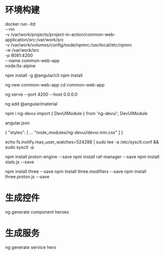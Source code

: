 # 环境构建
docker run -itd \
    --rm \
    -v /var/work/projects/project-in-action/common-web-application/src:/var/work/src \
    -v /var/work/volumes/config/node/npmrc:/usr/local/etc/npmrc \
    -w /var/work/src \
    -p 8081:4200 \
    --name common-web-app \
    node:lts-alpine

npm install -g @angular/cli
npm install

ng new common-web-app
cd common-web-app

ng serve --port 4200 --host 0.0.0.0



ng add @angular/material

npm i ng-devui
import { DevUIModule } from 'ng-devui';
DevUIModule

angular.json

{
  "styles": [
    ...
    "node_modules/ng-devui/devui.min.css"
  ]
}


echo fs.inotify.max_user_watches=524288 | sudo tee -a /etc/sysctl.conf && sudo sysctl -p


npm install proton-engine --save
npm install raf-manager --save
npm install stats.js --save

npm install three --save
npm install three.modifiers --save
npm install three.proton.js --save

# 生成控件
ng generate component heroes

# 生成服务
ng generate service hero